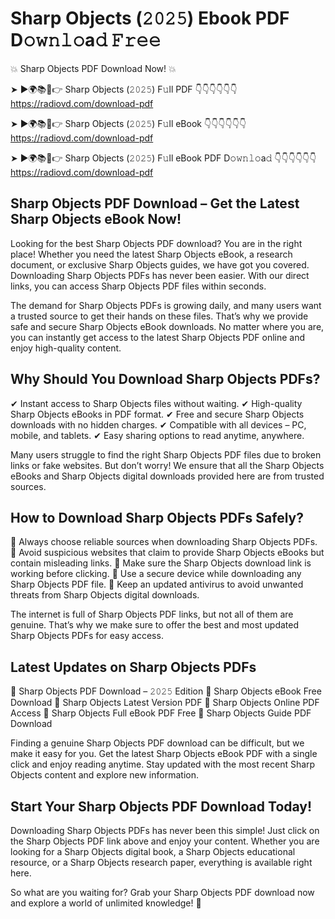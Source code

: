 # Sharp Objects (𝟸𝟶𝟸𝟻) Ebook PDF D𝚘𝚠𝚗𝚕𝚘a𝚍 𝙵𝚛𝚎𝚎

💥 Sharp Objects PDF Download Now! 💥

➤ ►🌍📚📱👉 Sharp Objects (𝟸𝟶𝟸𝟻) F𝚞ll PDF 👇👇👇👇👇👇
https://radiovd.com/download-pdf

➤ ►🌍📚📱👉 Sharp Objects (𝟸𝟶𝟸𝟻) F𝚞ll eBook 👇👇👇👇👇👇
https://radiovd.com/download-pdf

➤ ►🌍📚📱👉 Sharp Objects (𝟸𝟶𝟸𝟻) F𝚞ll eBook PDF D𝚘𝚠𝚗𝚕𝚘a𝚍 👇👇👇👇👇👇
https://radiovd.com/download-pdf

## Sharp Objects PDF Download – Get the Latest Sharp Objects eBook Now!

Looking for the best Sharp Objects PDF download? You are in the right place! Whether you need the latest Sharp Objects eBook, a research document, or exclusive Sharp Objects guides, we have got you covered. Downloading Sharp Objects PDFs has never been easier. With our direct links, you can access Sharp Objects PDF files within seconds.

The demand for Sharp Objects PDFs is growing daily, and many users want a trusted source to get their hands on these files. That’s why we provide safe and secure Sharp Objects eBook downloads. No matter where you are, you can instantly get access to the latest Sharp Objects PDF online and enjoy high-quality content.

## Why Should You Download Sharp Objects PDFs?

✔ Instant access to Sharp Objects files without waiting.
✔ High-quality Sharp Objects eBooks in PDF format.
✔ Free and secure Sharp Objects downloads with no hidden charges.
✔ Compatible with all devices – PC, mobile, and tablets.
✔ Easy sharing options to read anytime, anywhere.

Many users struggle to find the right Sharp Objects PDF files due to broken links or fake websites. But don’t worry! We ensure that all the Sharp Objects eBooks and Sharp Objects digital downloads provided here are from trusted sources.

## How to Download Sharp Objects PDFs Safely?

📌 Always choose reliable sources when downloading Sharp Objects PDFs.
📌 Avoid suspicious websites that claim to provide Sharp Objects eBooks but contain misleading links.
📌 Make sure the Sharp Objects download link is working before clicking.
📌 Use a secure device while downloading any Sharp Objects PDF file.
📌 Keep an updated antivirus to avoid unwanted threats from Sharp Objects digital downloads.

The internet is full of Sharp Objects PDF links, but not all of them are genuine. That’s why we make sure to offer the best and most updated Sharp Objects PDFs for easy access.

## Latest Updates on Sharp Objects PDFs

🔹 Sharp Objects PDF Download – 𝟸𝟶𝟸𝟻 Edition
🔹 Sharp Objects eBook Free Download
🔹 Sharp Objects Latest Version PDF
🔹 Sharp Objects Online PDF Access
🔹 Sharp Objects Full eBook PDF Free
🔹 Sharp Objects Guide PDF Download

Finding a genuine Sharp Objects PDF download can be difficult, but we make it easy for you. Get the latest Sharp Objects eBook PDF with a single click and enjoy reading anytime. Stay updated with the most recent Sharp Objects content and explore new information.

## Start Your Sharp Objects PDF Download Today!

Downloading Sharp Objects PDFs has never been this simple! Just click on the Sharp Objects PDF link above and enjoy your content. Whether you are looking for a Sharp Objects digital book, a Sharp Objects educational resource, or a Sharp Objects research paper, everything is available right here.

So what are you waiting for? Grab your Sharp Objects PDF download now and explore a world of unlimited knowledge! 🚀
